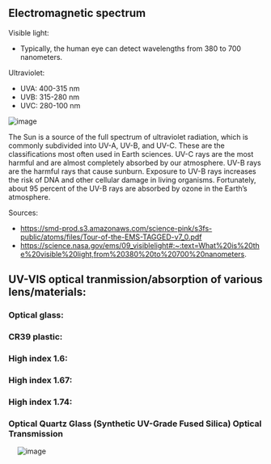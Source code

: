 ## Electromagnetic spectrum

Visible light:
- Typically, the human eye can detect wavelengths from 380 to 700 nanometers.


Ultraviolet:
- UVA: 400-315 nm
- UVB: 315-280 nm
- UVC: 280-100 nm

![image](https://user-images.githubusercontent.com/42329930/204389951-a1aa8f8d-fd9f-4917-897b-2232bdc16419.png)


The Sun is a source of the full spectrum of ultraviolet radiation, which
is commonly subdivided into UV-A, UV-B, and UV-C. These are the classifications most often used in Earth sciences. UV-C rays are the most
harmful and are almost completely absorbed by our atmosphere. UV-B
rays are the harmful rays that cause sunburn. Exposure to UV-B rays
increases the risk of DNA and other cellular damage in living organisms.
Fortunately, about 95 percent of the UV-B rays are absorbed by ozone in
the Earth’s atmosphere.

Sources: 
- https://smd-prod.s3.amazonaws.com/science-pink/s3fs-public/atoms/files/Tour-of-the-EMS-TAGGED-v7_0.pdf
- https://science.nasa.gov/ems/09_visiblelight#:~:text=What%20is%20the%20visible%20light,from%20380%20to%20700%20nanometers.



## UV-VIS optical tranmission/absorption of various lens/materials:

### Optical glass:


### CR39 plastic:


### High index 1.6:


### High index 1.67:


### High index 1.74:


### Optical Quartz Glass (Synthetic UV-Grade Fused Silica) Optical Transmission
&emsp; ![image](https://user-images.githubusercontent.com/42329930/204485834-beaf2ccf-e4e3-4630-b87e-a5838adab1ac.png)



